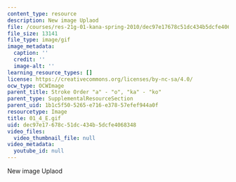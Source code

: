 ```yaml
---
content_type: resource
description: New image Uplaod
file: /courses/res-21g-01-kana-spring-2010/dec97e17678c51dc434b5dcfe4068348_01_4_E.gif
file_size: 13141
file_type: image/gif
image_metadata:
  caption: ''
  credit: ''
  image-alt: ''
learning_resource_types: []
license: https://creativecommons.org/licenses/by-nc-sa/4.0/
ocw_type: OCWImage
parent_title: Stroke Order "a" - "o", "ka" - "ko"
parent_type: SupplementalResourceSection
parent_uid: 1b1c5f50-5265-e716-e378-57efef944a0f
resourcetype: Image
title: 01_4_E.gif
uid: dec97e17-678c-51dc-434b-5dcfe4068348
video_files:
  video_thumbnail_file: null
video_metadata:
  youtube_id: null
---
```

New image Uplaod
